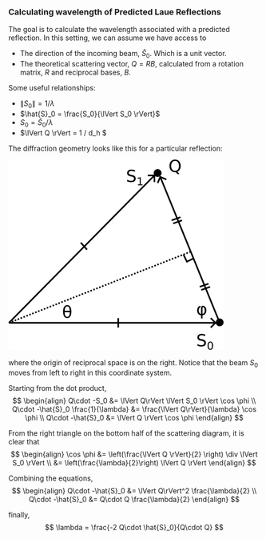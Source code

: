 ### Calculating wavelength of Predicted Laue Reflections
The goal is to calculate the wavelength associated with a predicted reflection. 
In this setting, we can assume we have access to 
 - The direction of the incoming beam, $\hat {S}_0$. Which is a unit vector. 
 - The theoretical scattering vector, $Q=RB$, calculated from a rotation matrix, $R$ and reciprocal bases, $B$. 

Some useful relationships:
 - $\lVert S_0 \rVert = 1 / \lambda$
 - $\hat{S}_0 = \frac{S_0}{\lVert S_0 \rVert}$
 - $S_0 = \hat{S}_0 / \lambda$
 - $\lVert Q \rVert = 1 / d_h $

The diffraction geometry looks like this for a particular reflection:

![scattering diagram](./scattering_diagram.png)

where the origin of reciprocal space is on the right. Notice that the beam $S_0$ moves from left to right in this coordinate system. 

Starting from the dot product,
$$
\begin{align}
Q\cdot -S_0 &= \lVert Q\rVert \lVert S_0 \rVert \cos \phi \\
Q\cdot -\hat{S}_0 \frac{1}{\lambda} &= \frac{\lVert Q\rVert}{\lambda}  \cos \phi  \\
Q\cdot -\hat{S}_0  &= \lVert Q \rVert \cos \phi 
\end{align}
$$

From the right triangle on the bottom half of the scattering diagram, it is clear that 
$$
\begin{align}
\cos \phi &= \left(\frac{\lVert Q \rVert}{2} \right) \div  \lVert S_0 \rVert \\
          &= \left(\frac{\lambda}{2}\right) \lVert Q \rVert
\end{align}
$$

Combining the equations,
$$
\begin{align}
Q\cdot -\hat{S}_0 &= \lVert Q\rVert^2 \frac{\lambda}{2} \\
Q\cdot -\hat{S}_0 &= Q\cdot Q \frac{\lambda}{2}
\end{align}
$$

finally,
$$
\lambda = \frac{-2 Q\cdot \hat{S}_0}{Q\cdot Q}
$$
